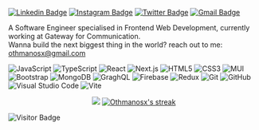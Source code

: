 
[![Linkedin Badge](https://img.shields.io/badge/-otabek-blue?style=flat-square&logo=Linkedin&logoColor=white&link=https://www.linkedin.com/in/othmanosx/)](https://www.linkedin.com/in/othmanosx/)
[![Instagram Badge](https://img.shields.io/badge/-othmanosx-purple?style=flat-square&logo=instagram&logoColor=white&link=https://instagram.com/othmanosx/)](https://instagram.com/othmanosx)
[![Twitter Badge](https://img.shields.io/badge/-@othmanosx-00acee?style=flat-square&labelColor=00acee&logo=Twitter&logoColor=fff&link=https://twitter.com/@othmanosx/)](https://twitter.com/@othmanosx)
[![Gmail Badge](https://img.shields.io/badge/-othmanosx@gmail.com-c14438?style=flat-square&logo=Gmail&logoColor=white&link=mailto:othmanosx@gmail.com)](mailto:othmanosx@gmail.com)

A Software Engineer specialised in Frontend Web Development, currently working at Gateway for Communication.<br/>
Wanna build the next biggest thing in the world? reach out to me: othmanosx@gmail.com

![JavaScript](https://img.shields.io/badge/-JavaScript-F7DF1E?style=flat-square&logo=javascript&logoColor=black)
![TypeScript](https://img.shields.io/badge/-TypeScript-007ACC?style=flat-square&logo=typescript&logoColor=white)
![React](https://img.shields.io/badge/-React-0E1117?style=flat-square&logo=react&logoColor=61DAFB)
![Next.js](https://img.shields.io/badge/-Next.js-000000?style=flat-square&logo=Next.js&logoColor=white)
![HTML5](https://img.shields.io/badge/-HTML5-E34F26?style=flat-square&logo=html5&logoColor=white)
![CSS3](https://img.shields.io/badge/-CSS3-1572B6?style=flat-square&logo=css3&logoColor=white)
![MUI](https://img.shields.io/badge/-MUI-007FFF?style=flat-square&logo=MUI&logoColor=white)
![Bootstrap](https://img.shields.io/badge/-Bootstrap-563D7C?style=flat-square&logo=bootstrap&logoColor=white)
![MongoDB](https://img.shields.io/badge/-MongoDB-47A248?style=flat-square&logo=mongodb&logoColor=white)
![GraghQL](https://img.shields.io/badge/-GraphQL-E10098?style=flat-square&logo=graphql&logoColor=white)
![Firebase](https://img.shields.io/badge/-Firebase-FF8A65?style=flat-square&logo=Firebase&logoColor=white)
![Redux](https://img.shields.io/badge/-Redux-593d88?style=flat-square&logo=Redux&logoColor=white)
![Git](https://img.shields.io/badge/-Git-F05032?style=flat-square&logo=git&logoColor=white)
![GitHub](https://img.shields.io/badge/-GitHub-181717?style=flat-square&logo=github&logoColor=white)
![Visual Studio Code](https://img.shields.io/badge/-VSCode-007ACC?style=flat-square&logo=visualstudiocode&logoColor=white)
![Vite](https://img.shields.io/badge/-Vite-646CFF?style=flat-square&logo=Vite&logoColor=white)

<div align="center" ><img src="https://github-readme-stats.vercel.app/api?username=othmanosx&count_private=true&show_icons=true&include_all_commits=true&theme=tokyonight"></span>

  <a href="https://github.com/DenverCoder1/github-readme-streak-stats">
    <img title="🔥 Get streak stats for your profile at git.io/streak-stats" alt="Othmanosx's streak" src="https://github-readme-streak-stats.herokuapp.com/?user=othmanosx&theme=monokai-metallian&hide_border=true"/>
  </a>
</div>

![Visitor Badge](https://visitor-badge.laobi.icu/badge?page_id=othmanosx.othmanosx)
